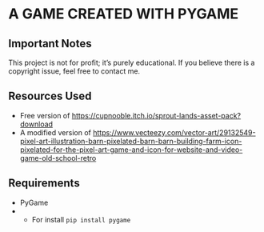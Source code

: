# A GAME CREATED WITH PYGAME
## Important Notes
This project is not for profit; it’s purely educational.
If you believe there is a copyright issue, feel free to contact me.
## Resources Used

 - Free version of https://cupnooble.itch.io/sprout-lands-asset-pack?download
 - A modified version of https://www.vecteezy.com/vector-art/29132549-pixel-art-illustration-barn-pixelated-barn-barn-building-farm-icon-pixelated-for-the-pixel-art-game-and-icon-for-website-and-video-game-old-school-retro


## Requirements

 - PyGame
 - - For install `pip install pygame`

